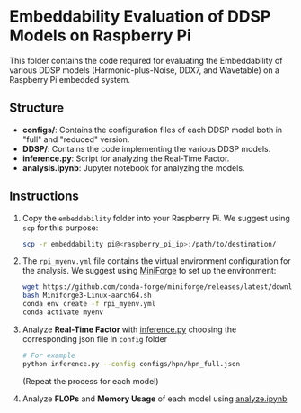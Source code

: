 # Embeddability Evaluation of DDSP Models on Raspberry Pi

This folder contains the code required for evaluating the Embeddability of various DDSP models (Harmonic-plus-Noise, DDX7, and Wavetable) on a Raspberry Pi embedded system.

## Structure

- **configs/**: Contains the configuration files of each DDSP model both in "full" and "reduced" version.
- **DDSP/**: Contains the code implementing the various DDSP models.
- **inference.py**: Script for analyzing the Real-Time Factor.
- **analysis.ipynb**: Jupyter notebook for analyzing the models.

## Instructions

1. Copy the `embeddability` folder into your Raspberry Pi. We suggest using `scp` for this purpose:
    ```sh
    scp -r embeddability pi@<raspberry_pi_ip>:/path/to/destination/
    ```

2. The `rpi_myenv.yml` file contains the virtual environment configuration for the analysis. We suggest using [MiniForge](https://github.com/conda-forge/miniforge) to set up the environment:
    ```sh
    wget https://github.com/conda-forge/miniforge/releases/latest/download/Miniforge3-Linux-aarch64.sh
    bash Miniforge3-Linux-aarch64.sh
    conda env create -f rpi_myenv.yml
    conda activate myenv
    ```

3. Analyze **Real-Time Factor** with [inference.py](./inference.py) choosing the corresponding json file in `config` folder
    ```sh
    # For example
    python inference.py --config configs/hpn/hpn_full.json
    ```
    (Repeat the process for each model)

4. Analyze **FLOPs** and **Memory Usage** of each model using [analyze.ipynb](./analysis.ipynb)
